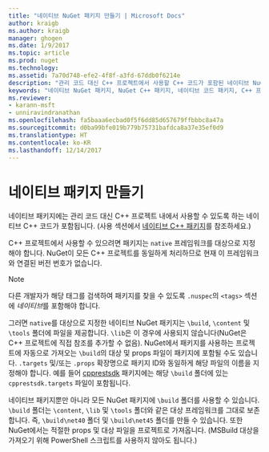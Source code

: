 ```yaml
---
title: "네이티브 NuGet 패키지 만들기 | Microsoft Docs"
author: kraigb
ms.author: kraigb
manager: ghogen
ms.date: 1/9/2017
ms.topic: article
ms.prod: nuget
ms.technology: 
ms.assetid: 7a70d748-efe2-4f8f-a3fd-67ddb0f6214e
description: "관리 코드 대신 C++ 프로젝트에서 사용할 C++ 코드가 포함된 네이티브 NuGet 패키지를 만드는 방법에 대한 세부 정보입니다."
keywords: "네이티브 NuGet 패키지, NuGet C++ 패키지, 네이티브 코드 패키지, C++ 프로젝트 대상 지정"
ms.reviewer:
- karann-msft
- unniravindranathan
ms.openlocfilehash: fa5baaa6ecbad0f5f6dd85d657679ffbbbc8a47a
ms.sourcegitcommit: d0ba99bfe019b779b75731bafdca8a37e35ef0d9
ms.translationtype: HT
ms.contentlocale: ko-KR
ms.lasthandoff: 12/14/2017
---
```

# <a name="creating-native-packages"></a>네이티브 패키지 만들기

네이티브 패키지에는 관리 코드 대신 C++ 프로젝트 내에서 사용할 수 있도록 하는 네이티브 C++ 코드가 포함됩니다. (사용 섹션에서 [네이티브 C++ 패키지](../consume-packages/finding-and-choosing-packages.md#native-cpp-packages)를 참조하세요.)

C++ 프로젝트에서 사용할 수 있으려면 패키지는 `native` 프레임워크를 대상으로 지정해야 합니다. NuGet이 모든 C++ 프로젝트를 동일하게 처리하므로 현재 이 프레임워크와 연결된 버전 번호가 없습니다.

> [!Note]
> 다른 개발자가 해당 태그를 검색하여 패키지를 찾을 수 있도록 `.nuspec`의 `<tags>` 섹션에 *네이티브*를 포함해야 합니다.

그러면 `native`를 대상으로 지정한 네이티브 NuGet 패키지는 `\build`, `\content` 및 `\tools` 폴더에 파일을 제공합니다. `\lib`은 이 경우에 사용되지 않습니다(NuGet은 C++ 프로젝트에 직접 참조를 추가할 수 없음). NuGet에서 패키지를 사용하는 프로젝트에 자동으로 가져오는 `\build`의 대상 및 props 파일이 패키지에 포함될 수도 있습니다. `.targets` 및/또는 `.props` 확장명으로 패키지 ID와 동일하게 해당 파일의 이름을 지정해야 합니다. 예를 들어 [cpprestsdk](https://nuget.org/packages/cpprestsdk/) 패키지에는 해당 `\build` 폴더에 있는 `cpprestsdk.targets` 파일이 포함됩니다.

네이티브 패키지뿐만 아니라 모든 NuGet 패키지에 `\build` 폴더를 사용할 수 있습니다. `\build` 폴더는 `\content`, `\lib` 및 `\tools` 폴더와 같은 대상 프레임워크를 그대로 보존합니다. 즉, `\build\net40` 폴더 및 `\build\net45` 폴더를 만들 수 있습니다. 또한 NuGet에서는 적절한 props 및 대상 파일을 프로젝트로 가져옵니다. (MSBuild 대상을 가져오기 위해 PowerShell 스크립트를 사용하지 않아도 됩니다.)
